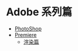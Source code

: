 # Adobe 系列篇

* [PhotoShop](PhotoShop/README.md)
* [Premiere](Premiere/README.md)
  + [渲染篇](Premiere/渲染篇/README.md)
